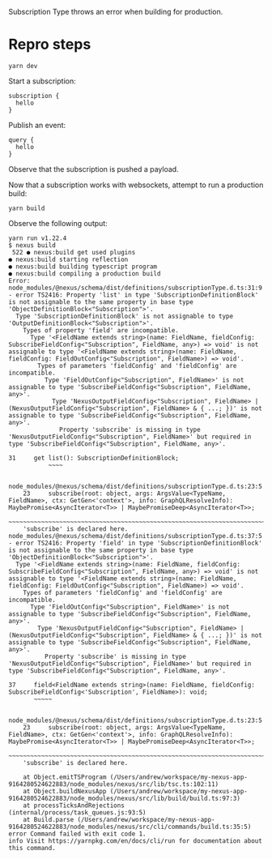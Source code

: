 Subscription Type throws an error when building for production.

# Repro steps

```
yarn dev
```

Start a subscription:

```
subscription {
  hello
}
```

Publish an event:

```
query {
  hello
}
```

Observe that the subscription is pushed a payload.

Now that a subscription works with websockets, attempt to run a
production build:

```
yarn build
```

Observe the following output:

```
yarn run v1.22.4
$ nexus build
 522 ● nexus:build get used plugins
● nexus:build starting reflection
● nexus:build building typescript program
● nexus:build compiling a production build
Error: node_modules/@nexus/schema/dist/definitions/subscriptionType.d.ts:31:9 - error TS2416: Property 'list' in type 'SubscriptionDefinitionBlock' is not assignable to the same property in base type 'ObjectDefinitionBlock<"Subscription">'.
  Type 'SubscriptionDefinitionBlock' is not assignable to type 'OutputDefinitionBlock<"Subscription">'.
    Types of property 'field' are incompatible.
      Type '<FieldName extends string>(name: FieldName, fieldConfig: SubscribeFieldConfig<"Subscription", FieldName, any>) => void' is not assignable to type '<FieldName extends string>(name: FieldName, fieldConfig: FieldOutConfig<"Subscription", FieldName>) => void'.
        Types of parameters 'fieldConfig' and 'fieldConfig' are incompatible.
          Type 'FieldOutConfig<"Subscription", FieldName>' is not assignable to type 'SubscribeFieldConfig<"Subscription", FieldName, any>'.
            Type 'NexusOutputFieldConfig<"Subscription", FieldName> | (NexusOutputFieldConfig<"Subscription", FieldName> & { ...; })' is not assignable to type 'SubscribeFieldConfig<"Subscription", FieldName, any>'.
              Property 'subscribe' is missing in type 'NexusOutputFieldConfig<"Subscription", FieldName>' but required in type 'SubscribeFieldConfig<"Subscription", FieldName, any>'.

31     get list(): SubscriptionDefinitionBlock;
           ~~~~

  node_modules/@nexus/schema/dist/definitions/subscriptionType.d.ts:23:5
    23     subscribe(root: object, args: ArgsValue<TypeName, FieldName>, ctx: GetGen<'context'>, info: GraphQLResolveInfo): MaybePromise<AsyncIterator<T>> | MaybePromiseDeep<AsyncIterator<T>>;
           ~~~~~~~~~~~~~~~~~~~~~~~~~~~~~~~~~~~~~~~~~~~~~~~~~~~~~~~~~~~~~~~~~~~~~~~~~~~~~~~~~~~~~~~~~~~~~~~~~~~~~~~~~~~~~~~~~~~~~~~~~~~~~~~~~~~~~~~~~~~~~~~~~~~~~~~~~~~~~~~~~~~~~~~~~~~~~~~~~~~~~
    'subscribe' is declared here.
node_modules/@nexus/schema/dist/definitions/subscriptionType.d.ts:37:5 - error TS2416: Property 'field' in type 'SubscriptionDefinitionBlock' is not assignable to the same property in base type 'ObjectDefinitionBlock<"Subscription">'.
  Type '<FieldName extends string>(name: FieldName, fieldConfig: SubscribeFieldConfig<"Subscription", FieldName, any>) => void' is not assignable to type '<FieldName extends string>(name: FieldName, fieldConfig: FieldOutConfig<"Subscription", FieldName>) => void'.
    Types of parameters 'fieldConfig' and 'fieldConfig' are incompatible.
      Type 'FieldOutConfig<"Subscription", FieldName>' is not assignable to type 'SubscribeFieldConfig<"Subscription", FieldName, any>'.
        Type 'NexusOutputFieldConfig<"Subscription", FieldName> | (NexusOutputFieldConfig<"Subscription", FieldName> & { ...; })' is not assignable to type 'SubscribeFieldConfig<"Subscription", FieldName, any>'.
          Property 'subscribe' is missing in type 'NexusOutputFieldConfig<"Subscription", FieldName>' but required in type 'SubscribeFieldConfig<"Subscription", FieldName, any>'.

37     field<FieldName extends string>(name: FieldName, fieldConfig: SubscribeFieldConfig<'Subscription', FieldName>): void;
       ~~~~~

  node_modules/@nexus/schema/dist/definitions/subscriptionType.d.ts:23:5
    23     subscribe(root: object, args: ArgsValue<TypeName, FieldName>, ctx: GetGen<'context'>, info: GraphQLResolveInfo): MaybePromise<AsyncIterator<T>> | MaybePromiseDeep<AsyncIterator<T>>;
           ~~~~~~~~~~~~~~~~~~~~~~~~~~~~~~~~~~~~~~~~~~~~~~~~~~~~~~~~~~~~~~~~~~~~~~~~~~~~~~~~~~~~~~~~~~~~~~~~~~~~~~~~~~~~~~~~~~~~~~~~~~~~~~~~~~~~~~~~~~~~~~~~~~~~~~~~~~~~~~~~~~~~~~~~~~~~~~~~~~~~~
    'subscribe' is declared here.

    at Object.emitTSProgram (/Users/andrew/workspace/my-nexus-app-9164280524622883/node_modules/nexus/src/lib/tsc.ts:102:11)
    at Object.buildNexusApp (/Users/andrew/workspace/my-nexus-app-9164280524622883/node_modules/nexus/src/lib/build/build.ts:97:3)
    at processTicksAndRejections (internal/process/task_queues.js:93:5)
    at Build.parse (/Users/andrew/workspace/my-nexus-app-9164280524622883/node_modules/nexus/src/cli/commands/build.ts:35:5)
error Command failed with exit code 1.
info Visit https://yarnpkg.com/en/docs/cli/run for documentation about this command.
```
